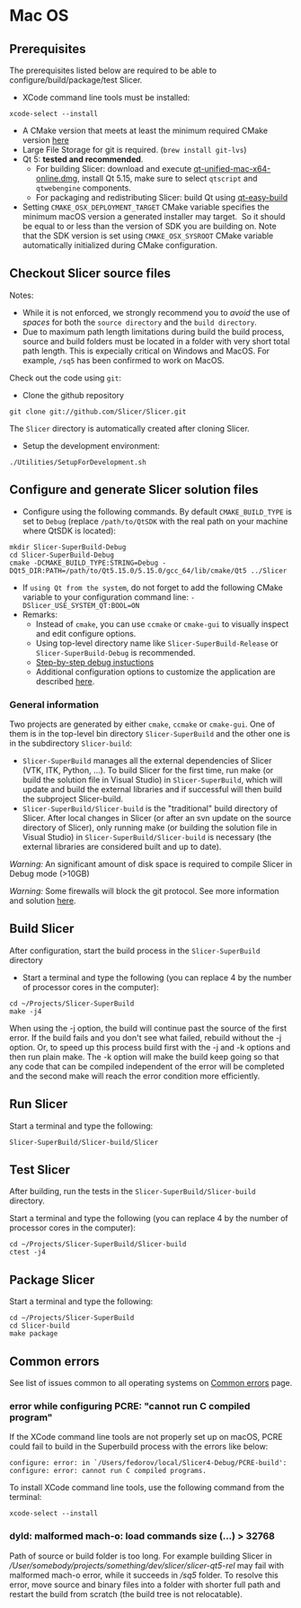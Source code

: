 # Mac OS

## Prerequisites

The prerequisites listed below are required to be able to configure/build/package/test Slicer.

- XCode command line tools must be installed:
```
xcode-select --install
```
- A CMake version that meets at least the minimum required CMake version [here](https://github.com/Slicer/Slicer/blob/master/CMakeLists.txt#L1)
- Large File Storage for git is required. (`brew install git-lvs`)
- Qt 5: **tested and recommended**.
  - For building Slicer: download and execute [qt-unified-mac-x64-online.dmg](https://download.qt.io/official_releases/online_installers/qt-unified-mac-x64-online.dmg), install Qt 5.15, make sure to select `qtscript` and `qtwebengine` components.
  - For packaging and redistributing Slicer: build Qt using [qt-easy-build](https://github.com/jcfr/qt-easy-build#readme)
- Setting `CMAKE_OSX_DEPLOYMENT_TARGET` CMake variable specifies the minimum macOS version a generated installer may target.  So it should be equal to or less than the version of SDK you are building on. Note that the SDK version is set using `CMAKE_OSX_SYSROOT` CMake variable automatically initialized during CMake configuration.

## Checkout Slicer source files

Notes:
- While it is not enforced, we strongly recommend you to *avoid* the use of *spaces* for both the `source directory` and the `build directory`.
- Due to maximum path length limitations during build the build process, source and build folders must be located in a folder with very short total path length. This is expecially critical on Windows and MacOS. For example, `/sq5` has been confirmed to work on MacOS.

Check out the code using `git`:
- Clone the github repository</p>
```cd MyProjects
git clone git://github.com/Slicer/Slicer.git
```
The `Slicer` directory is automatically created after cloning Slicer.
- Setup the development environment:
```cd Slicer
./Utilities/SetupForDevelopment.sh
```

## Configure and generate Slicer solution files

- Configure using the following commands. By default `CMAKE_BUILD_TYPE` is set to `Debug` (replace `/path/to/QtSDK` with the real path on your machine where QtSDK is located):
```
mkdir Slicer-SuperBuild-Debug
cd Slicer-SuperBuild-Debug
cmake -DCMAKE_BUILD_TYPE:STRING=Debug -DQt5_DIR:PATH=/path/to/Qt5.15.0/5.15.0/gcc_64/lib/cmake/Qt5 ../Slicer
```
- If `using Qt from the system`, do not forget to add the following CMake variable to your configuration command line: `-DSlicer_USE_SYSTEM_QT:BOOL=ON`
- Remarks:
  - Instead of `cmake`, you can use `ccmake` or `cmake-gui` to visually inspect and edit configure options.
  - Using top-level directory name like `Slicer-SuperBuild-Release` or `Slicer-SuperBuild-Debug` is recommended.
  - [Step-by-step debug instuctions](https://www.slicer.org/wiki/Documentation/Nightly/Developers/Tutorials/Debug_Instructions)
  - Additional configuration options to customize the application are described [here](overview.md#Customized_builds).

### General information

Two projects are generated by either `cmake`, `ccmake` or `cmake-gui`. One of them is in the top-level bin directory `Slicer-SuperBuild` and the other one is in the subdirectory `Slicer-build`:
- `Slicer-SuperBuild` manages all the external dependencies of Slicer (VTK, ITK, Python, ...). To build Slicer for the first time, run make (or build the solution file in Visual Studio) in `Slicer-SuperBuild`, which will update and build the external libraries and if successful will then build the subproject Slicer-build.
- `Slicer-SuperBuild/Slicer-build` is the "traditional" build directory of Slicer.  After local changes in Slicer (or after an svn update on the source directory of Slicer), only running make (or building the solution file in Visual Studio) in `Slicer-SuperBuild/Slicer-build` is necessary (the external libraries are considered built and up to date).

*Warning:* An significant amount of disk space is required to compile Slicer in Debug mode (>10GB)

*Warning:* Some firewalls will block the git protocol. See more information and solution [here](../overview.html#firewall-is-blocking-git-protocol).

## Build Slicer

After configuration, start the build process in the `Slicer-SuperBuild` directory

- Start a terminal and type the following (you can replace 4 by the number of processor cores in the computer):
```
cd ~/Projects/Slicer-SuperBuild
make -j4
```

When using the -j option, the build will continue past the source of the first error. If the build fails and you don't see what failed, rebuild without the -j option. Or, to speed up this process build first with the -j and -k options and then run plain make. The -k option will make the build keep going so that any code that can be compiled independent of the error will be completed and the second make will reach the error condition more efficiently.

## Run Slicer

Start a terminal and type the following:
```
Slicer-SuperBuild/Slicer-build/Slicer
```

## Test Slicer

After building, run the tests in the  `Slicer-SuperBuild/Slicer-build` directory.

Start a terminal and type the following (you can replace 4 by the number of processor cores in the computer):
```
cd ~/Projects/Slicer-SuperBuild/Slicer-build
ctest -j4
```

## Package Slicer

Start a terminal and type the following:
```
cd ~/Projects/Slicer-SuperBuild
cd Slicer-build
make package
```

## Common errors

See list of issues common to all operating systems on [Common errors](common_errors.md) page.

### error while configuring PCRE: "cannot run C compiled program"

If the XCode command line tools are not properly set up on macOS, PCRE could fail to build in the Superbuild process with the errors like below:
```
configure: error: in `/Users/fedorov/local/Slicer4-Debug/PCRE-build':
configure: error: cannot run C compiled programs.
```

To install XCode command line tools, use the following command from the terminal:
```
xcode-select --install
```

### dyld: malformed mach-o: load commands size (...) > 32768

Path of source or build folder is too long. For example building Slicer in */User/somebody/projects/something/dev/slicer/slicer-qt5-rel* may fail with malformed mach-o error, while it succeeds in */sq5* folder. To resolve this error, move source and binary files into a folder with shorter full path and restart the build from scratch (the build tree is not relocatable).
